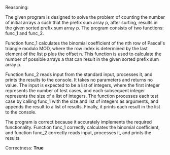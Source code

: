 Reasoning: 

The given program is designed to solve the problem of counting the number of initial arrays a such that the prefix sum array p, after sorting, results in the given sorted prefix sum array p. The program consists of two functions: func_1 and func_2.

Function func_1 calculates the binomial coefficient of the nth row of Pascal's triangle modulo MOD, where the row index is determined by the last element of the list p plus the offset n. This function is used to calculate the number of possible arrays a that can result in the given sorted prefix sum array p.

Function func_2 reads input from the standard input, processes it, and prints the results to the console. It takes no parameters and returns no value. The input is expected to be a list of integers, where the first integer represents the number of test cases, and each subsequent integer represents the size of a list of integers. The function processes each test case by calling func_1 with the size and list of integers as arguments, and appends the result to a list of results. Finally, it prints each result in the list to the console.

The program is correct because it accurately implements the required functionality. Function func_1 correctly calculates the binomial coefficient, and function func_2 correctly reads input, processes it, and prints the results.

Correctness: **True**